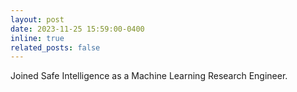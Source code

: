 ```yaml
---
layout: post
date: 2023-11-25 15:59:00-0400
inline: true
related_posts: false
---
```


Joined Safe Intelligence as a Machine Learning Research Engineer.